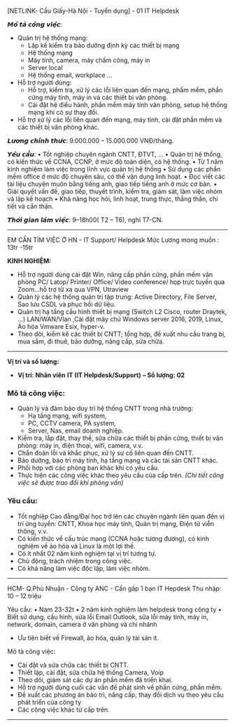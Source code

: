 [NETLINK- Cầu Giấy-Hà Nội - Tuyển dụng] - 01 IT Helpdesk

𝙈𝙤̂ 𝙩𝙖̉ 𝙘𝙤̂𝙣𝙜 𝙫𝙞𝙚̣̂𝙘:
- Quản trị hệ thống mạng: 
	- Lập kế kiểm tra bảo dưỡng định kỳ các thiết bị mạng
	- Hệ thống mạng
	- Máy tính, camera, máy chấm công, máy in
	- Server local
	- Hệ thống email, workplace ...
- Hỗ trợ người dùng: 
	- Hỗ trợ, kiểm tra, xử lý các lỗi liên quan đến mạng, phầm mềm, phần cứng máy tính, máy in và các thiết bị văn phòng. 
	- Cài đặt hệ điều hành, phần mềm máy tính văn phòng, setup hệ thống mạng khi có sự thay đổi.
- Hỗ trợ xử lý các lỗi liên quan đến mạng, máy tính, cài đặt phần mềm và các thiết bị văn phòng khác.

𝙇𝙪̛𝙤̛𝙣𝙜 𝙘𝙝𝙞́𝙣𝙝 𝙩𝙝𝙪̛́𝙘: 9.000.000 – 15.000.000 VNĐ/tháng.

𝙔𝙚̂𝙪 𝙘𝙖̂̀𝙪:
• Tốt nghiệp chuyên ngành CNTT, ĐTVT, …
• Quản trị hệ thống, có kiến thức về CCNA, CCNP, ở mức độ toàn diện, có hệ thống.
• Từ 1 năm kinh nghiệm làm việc trong lĩnh vực quản trị hệ thống
• Sử dụng các phần mềm office ở mức độ chuyên sâu, có thể vận dụng linh hoạt.
• Đọc viết các tài liệu chuyên muôn bằng tiếng anh, giao tiếp tiếng anh ở mức cơ bản.
• Giải quyết vấn đề, giao tiếp, thuyết trình, kiểm tra, giám sát, làm việc nhóm và lập kế hoạch
• Khả năng học hỏi, linh hoạt, trung thực, thẳng thắn, chi tiết và cẩn thận.

𝙏𝙝𝙤̛̀𝙞 𝙜𝙞𝙖𝙣 𝙡𝙖̀𝙢 𝙫𝙞𝙚̣̂𝙘: 9–18h00( T2 – T6), nghỉ T7-CN.

---
EM CẦN TÌM VIỆC Ở HN - IT Support/ Helpdesk
Mức Lương mong muốn : 13tr -15tr

**KINH NGHIỆM:**
- Hỗ trợ người dùng cài đặt Win, nâng cấp phần cứng, phần mềm văn phòng PC/ Latop/ Printer/ Office/ Video conference/ họp trực tuyến qua Zoom...hỗ trợ từ xa qua VPN, Utraview
- Quản lý các hệ thống quản trị tập trung: Active Directory, File Server, Sao lưu CSDL và phục hồi dữ liệu.
- Quản trị hạ tầng cấu hình thiết bị mạng (Switch L2 Cisco, router Draytek, ...) LAN/WAN/Vlan ,Cài đặt máy chủ Windows server 2016, 2019, Linux, Ảo hóa Vmware Esix, hyper-v.
- Theo dõi, kiểm kê các thiết bị CNTT; tổng hợp, đề xuất nhu cầu trang bị, mua sắm, đi thuê, bảo dưỡng, nâng cấp, sửa chữa.

---
**Vị trí và số lượng:**
- **Vị trí: Nhân viên** **IT (IT Helpdesk/Support)** **– Số lượng: 02**

### **Mô tả công việc:**
- Quản lý và đảm bảo duy trì hệ thống CNTT trong nhà trường: 
	- Hạ tầng mạng, wifi system, 
	- PC, CCTV camera, PA system, 
	- Server, Nas, email doanh nghiệp.
- Kiểm tra, lắp đặt, thay thế, sửa chữa các thiết bị phần cứng, thiết bị văn phòng: máy in, điện thoại, wifi, camera, v.v.
- Chẩn đoán lỗi và khắc phục, xử lý sự cố liên quan đến CNTT.
- Bảo dưỡng, bảo trì máy tính, hạ tầng mạng và các tài sản CNTT khác.
- Phối hợp với các phòng ban khác khi có yêu cầu.
- Thực hiện các công việc khác theo yêu cầu của cấp trên.
_(Chi tiết công việc sẽ được trao đổi khi phỏng vấn)_

### **Yêu cầu:**
- Tốt nghiệp Cao đẳng/Đại học trở lên các chuyên ngành liên quan đến vị trí ứng tuyển: CNTT, Khoa học máy tính, Quản trị mạng, Điện tử viễn thông, v.v.
- Có kiến thức về cấu trúc mạng (CCNA hoặc tương đương), có kinh nghiệm về ảo hóa và Linux là một lợi thế.
- Có ít nhất 02 năm kinh nghiệm tại vị trí tương tự.
- Chủ động, trách nhiệm trong công việc.
- Có khả năng làm việc độc lập, làm việc nhóm.

---
HCM- Q.Phú Nhuận - Công ty ANC - Cần gấp 1 bạn IT Hepdesk
Thu nhập: 10 – 12 triệu

Yêu cầu:
• Nam 23-32t
• 2 năm kinh nghiệm làm helpdesk trong công ty
• Biết sử dụng, cấu hình, sửa lỗi Email Outlook, sửa lỗi máy tính, máy in, network, domain, camera ở văn phòng và chi nhánh
- Ưu tiên biết về Firewall, ảo hóa, quản lý tài sản it.

Mô tả công việc:
- Cài đặt và sửa chữa các thiết bị CNTT.
- Thiết lập, cài đặt, sửa chữa hệ thống Camera, Voip
- Theo dõi, giám sát các dự án phần mềm đã triển khai.
- Hỗ trợ người dùng cuối các vấn đề phát sinh về phần cứng, phần mềm.
- Đề xuất các phương án bảo trì, nâng cấp, thay đổi dịch vụ theo yêu cầu phát triển của công ty
- Các công việc khác từ cấp trên.

---
